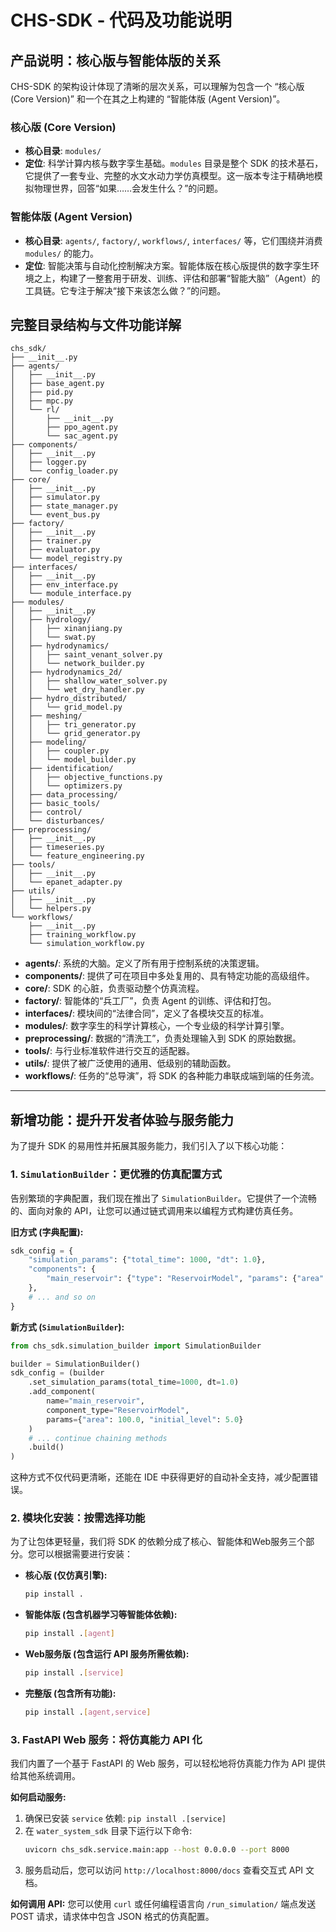 # CHS-SDK - 代码及功能说明

## 产品说明：核心版与智能体版的关系

CHS-SDK 的架构设计体现了清晰的层次关系，可以理解为包含一个 “核心版 (Core Version)” 和一个在其之上构建的 “智能体版 (Agent Version)”。

### 核心版 (Core Version)

*   **核心目录**: `modules/`
*   **定位**: 科学计算内核与数字孪生基础。`modules` 目录是整个 SDK 的技术基石，它提供了一套专业、完整的水文水动力学仿真模型。这一版本专注于精确地模拟物理世界，回答“如果……会发生什么？”的问题。

### 智能体版 (Agent Version)

*   **核心目录**: `agents/`, `factory/`, `workflows/`, `interfaces/` 等，它们围绕并消费 `modules/` 的能力。
*   **定位**: 智能决策与自动化控制解决方案。智能体版在核心版提供的数字孪生环境之上，构建了一整套用于研发、训练、评估和部署“智能大脑”（Agent）的工具链。它专注于解决“接下来该怎么做？”的问题。

## 完整目录结构与文件功能详解

```
chs_sdk/
├── __init__.py
├── agents/
│   ├── __init__.py
│   ├── base_agent.py
│   ├── pid.py
│   ├── mpc.py
│   └── rl/
│       ├── __init__.py
│       ├── ppo_agent.py
│       └── sac_agent.py
├── components/
│   ├── __init__.py
│   ├── logger.py
│   └── config_loader.py
├── core/
│   ├── __init__.py
│   ├── simulator.py
│   ├── state_manager.py
│   └── event_bus.py
├── factory/
│   ├── __init__.py
│   ├── trainer.py
│   ├── evaluator.py
│   └── model_registry.py
├── interfaces/
│   ├── __init__.py
│   ├── env_interface.py
│   └── module_interface.py
├── modules/
│   ├── __init__.py
│   ├── hydrology/
│   │   ├── xinanjiang.py
│   │   └── swat.py
│   ├── hydrodynamics/
│   │   ├── saint_venant_solver.py
│   │   └── network_builder.py
│   ├── hydrodynamics_2d/
│   │   ├── shallow_water_solver.py
│   │   └── wet_dry_handler.py
│   ├── hydro_distributed/
│   │   └── grid_model.py
│   ├── meshing/
│   │   ├── tri_generator.py
│   │   └── grid_generator.py
│   ├── modeling/
│   │   ├── coupler.py
│   │   └── model_builder.py
│   ├── identification/
│   │   ├── objective_functions.py
│   │   └── optimizers.py
│   ├── data_processing/
│   ├── basic_tools/
│   ├── control/
│   └── disturbances/
├── preprocessing/
│   ├── __init__.py
│   ├── timeseries.py
│   └── feature_engineering.py
├── tools/
│   ├── __init__.py
│   └── epanet_adapter.py
├── utils/
│   ├── __init__.py
│   └── helpers.py
└── workflows/
    ├── __init__.py
    ├── training_workflow.py
    └── simulation_workflow.py
```

*   **agents/**: 系统的大脑。定义了所有用于控制系统的决策逻辑。
*   **components/**: 提供了可在项目中多处复用的、具有特定功能的高级组件。
*   **core/**: SDK 的心脏，负责驱动整个仿真流程。
*   **factory/**: 智能体的“兵工厂”，负责 Agent 的训练、评估和打包。
*   **interfaces/**: 模块间的“法律合同”，定义了各模块交互的标准。
*   **modules/**: 数字孪生的科学计算核心，一个专业级的科学计算引擎。
*   **preprocessing/**: 数据的“清洗工”，负责处理输入到 SDK 的原始数据。
*   **tools/**: 与行业标准软件进行交互的适配器。
*   **utils/**: 提供了被广泛使用的通用、低级别的辅助函数。
*   **workflows/**: 任务的“总导演”，将 SDK 的各种能力串联成端到端的任务流。

---

## 新增功能：提升开发者体验与服务能力

为了提升 SDK 的易用性并拓展其服务能力，我们引入了以下核心功能：

### 1. `SimulationBuilder`：更优雅的仿真配置方式

告别繁琐的字典配置，我们现在推出了 `SimulationBuilder`。它提供了一个流畅的、面向对象的 API，让您可以通过链式调用来以编程方式构建仿真任务。

**旧方式 (字典配置):**
```python
sdk_config = {
    "simulation_params": {"total_time": 1000, "dt": 1.0},
    "components": {
        "main_reservoir": {"type": "ReservoirModel", "params": {"area": 100.0}}
    },
    # ... and so on
}
```

**新方式 (`SimulationBuilder`):**
```python
from chs_sdk.simulation_builder import SimulationBuilder

builder = SimulationBuilder()
sdk_config = (builder
    .set_simulation_params(total_time=1000, dt=1.0)
    .add_component(
        name="main_reservoir",
        component_type="ReservoirModel",
        params={"area": 100.0, "initial_level": 5.0}
    )
    # ... continue chaining methods
    .build()
)
```
这种方式不仅代码更清晰，还能在 IDE 中获得更好的自动补全支持，减少配置错误。

### 2. 模块化安装：按需选择功能

为了让包体更轻量，我们将 SDK 的依赖分成了核心、智能体和Web服务三个部分。您可以根据需要进行安装：

- **核心版 (仅仿真引擎):**
  ```bash
  pip install .
  ```
- **智能体版 (包含机器学习等智能体依赖):**
  ```bash
  pip install .[agent]
  ```
- **Web服务版 (包含运行 API 服务所需依赖):**
  ```bash
  pip install .[service]
  ```
- **完整版 (包含所有功能):**
  ```bash
  pip install .[agent,service]
  ```

### 3. FastAPI Web 服务：将仿真能力 API 化

我们内置了一个基于 FastAPI 的 Web 服务，可以轻松地将仿真能力作为 API 提供给其他系统调用。

**如何启动服务:**
1.  确保已安装 `service` 依赖: `pip install .[service]`
2.  在 `water_system_sdk` 目录下运行以下命令:
    ```bash
    uvicorn chs_sdk.service.main:app --host 0.0.0.0 --port 8000
    ```
3.  服务启动后，您可以访问 `http://localhost:8000/docs` 查看交互式 API 文档。

**如何调用 API:**
您可以使用 `curl` 或任何编程语言向 `/run_simulation/` 端点发送 POST 请求，请求体中包含 JSON 格式的仿真配置。
